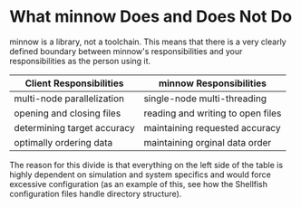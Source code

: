 # What minnow Does and Does Not Do

minnow is a library, not a toolchain. This means that there is a very
clearly defined boundary between minnow's responsibilities and your
responsibilities as the person using it.

| Client Responsibilities | minnow Responsibilities |
|-------------------------|-------------------------|
| multi-node parallelization | single-node multi-threading |
| opening and closing files | reading and writing to open files |
| determining target accuracy | maintaining requested accuracy |
| optimally ordering data | maintaining orginal data order |

The reason for this divide is that everything on the left side of the
table is highly dependent on simulation and system specifics and would
force excessive configuration (as an example of this, see how the Shellfish
configuration files handle directory structure).
